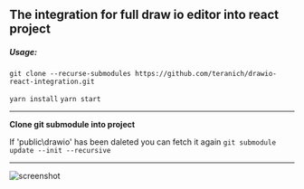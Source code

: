## The integration for full draw io editor into react project

##### Usage:
```git clone --recurse-submodules https://github.com/teranich/drawio-react-integration.git```

```yarn install```
```yarn start```


---
**Clone git submodule into project**

If 'public\drawio' has been daleted you can fetch it again
```git submodule update --init --recursive```

---



![screenshot](screenshot.png)